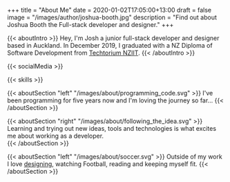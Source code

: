 +++
title = "About Me"
date = 2020-01-02T17:05:00+13:00
draft = false
image = "/images/author/joshua-booth.jpg"
description = "Find out about Joshua Booth the Full-stack developer and designer."
+++

{{< aboutIntro >}}
Hey, I'm Josh a junior full-stack developer and designer based in Auckland.
In December 2019, I graduated with a NZ Diploma of Software Development from
<a href="https://techtorium.ac.nz" alt="Techtorium NZIIT" target="_blank" rel="noreffer noopener">Techtorium NZIIT</a>.
{{< /aboutIntro >}}

{{< socialMedia >}}

{{< skills >}}

{{< aboutSection "left" "/images/about/programming_code.svg" >}}
I've been programming for five years now and I'm loving the journey so far...
{{< /aboutSection >}}

{{< aboutSection "right" "/images/about/following_the_idea.svg" >}}
Learning and trying out new ideas, tools and technologies is what excites me
about working as a developer.  
{{< /aboutSection >}}

{{< aboutSection "left" "/images/about/soccer.svg" >}}
Outside of my work I love [designing](https://instagram.com/joshuabooth.nz),
watching Football, reading and keeping myself fit. 
{{< /aboutSection >}}
